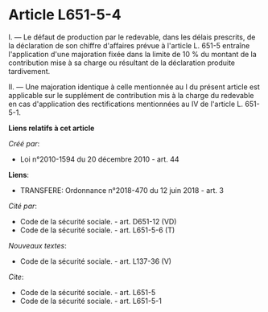 # Article L651-5-4

I. ― Le défaut de production par le redevable, dans les délais prescrits, de la déclaration de son chiffre d'affaires prévue
à l'article L. 651-5 entraîne l'application d'une majoration fixée dans la limite de 10 % du montant de la contribution mise
à sa charge ou résultant de la déclaration produite tardivement. 

II. ― Une majoration identique à celle mentionnée au I du présent article est applicable sur le supplément de contribution
mis à la charge du redevable en cas d'application des rectifications mentionnées au IV de l'article L. 651-5-1.

**Liens relatifs à cet article**

_Créé par_:

  - Loi n°2010-1594 du 20 décembre 2010 - art. 44

**Liens**:

  - TRANSFERE: Ordonnance n°2018-470 du 12 juin 2018 - art. 3

_Cité par_:

  - Code de la sécurité sociale. - art. D651-12 (VD)
  - Code de la sécurité sociale. - art. L651-5-6 (T)

_Nouveaux textes_:

  - Code de la sécurité sociale. - art. L137-36 (V)

_Cite_:

  - Code de la sécurité sociale. - art. L651-5
  - Code de la sécurité sociale. - art. L651-5-1
